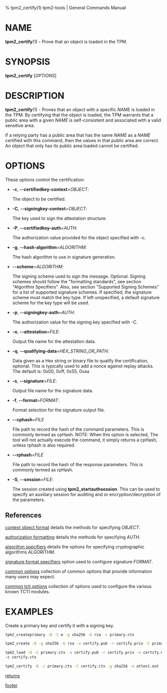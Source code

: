 % tpm2_certify(1) tpm2-tools | General Commands Manual

# NAME

**tpm2_certify**(1) - Prove that an object is loaded in the TPM.

# SYNOPSIS

**tpm2_certify** [*OPTIONS*]

# DESCRIPTION

**tpm2_certify**(1) - Proves that an object with a specific _NAME_ is loaded in
the TPM. By certifying that the object is loaded, the TPM warrants that a public
area with a given _NAME_ is self-consistent and associated with a valid
sensitive area.

If a relying party has a public area that has the same _NAME_ as a _NAME_
certified with this command, then the values in that public area are correct.
An object that only has its public area loaded cannot be certified.

# OPTIONS

These options control the certification:

  * **-c**, **\--certifiedkey-context**=_OBJECT_:

    The object to be certified.

  * **-C**, **\--signingkey-context**=_OBJECT_:

    The key used to sign the attestation structure.

  * **-P**, **\--certifiedkey-auth**=_AUTH_:

    The authorization value provided for the object specified with -c.

  * **-g**, **\--hash-algorithm**=_ALGORITHM_:

    The hash algorithm to use in signature generation.

  * **\--scheme**=_ALGORITHM_:

    The signing scheme used to sign the message. Optional.
    Signing schemes should follow the "formatting standards", see section
     "Algorithm Specifiers".
    Also, see section "Supported Signing Schemes" for a list of supported
     signature schemes.
    If specified, the signature scheme must match the key type.
    If left unspecified, a default signature scheme for the key type will
     be used.

  * **-p**, **\--signingkey-auth**=_AUTH_:

    The authorization value for the signing key specified with -C.

  * **-o**, **\--attestation**=_FILE_:

    Output file name for the attestation data.

  * **-q**, **\--qualifying-data**=_HEX\_STRING\_OR\_PATH_:

    Data given as a Hex string or binary file to qualify the certification, optional.
    This is typically used to add a nonce against replay attacks.
    The default is:  0x00, 0xff, 0x55, 0xaa


  * **-s**, **\--signature**=_FILE_:

    Output file name for the signature data.

  * **-f**, **\--format**=_FORMAT_:

    Format selection for the signature output file.

  * **\--cphash**=_FILE_

    File path to record the hash of the command parameters. This is commonly
    termed as cpHash. NOTE: When this option is selected, The tool will not
    actually execute the command, it simply returns a cpHash, unless rphash is
    also required.

  * **\--rphash**=_FILE_

    File path to record the hash of the response parameters. This is commonly
    termed as rpHash.

  * **-S**, **\--session**=_FILE_:

    The session created using **tpm2_startauthsession**. This can be used to
    specify an auxiliary session for auditing and or encryption/decryption of
    the parameters.

## References

[context object format](common/ctxobj.md) details the methods for specifying
_OBJECT_.

[authorization formatting](common/authorizations.md) details the methods for
specifying _AUTH_.

[algorithm specifiers](common/alg.md) details the options for specifying
cryptographic algorithms _ALGORITHM_.

[signature format specifiers](common/signature.md) option used to configure
signature _FORMAT_.

[common options](common/options.md) collection of common options that provide
information many users may expect.

[common tcti options](common/tcti.md) collection of options used to configure
the various known TCTI modules.

# EXAMPLES

Create a primary key and certify it with a signing key.

```bash
tpm2_createprimary -Q -C e -g sha256 -G rsa -c primary.ctx

tpm2_create -Q -g sha256 -G rsa -u certify.pub -r certify.priv -C primary.ctx

tpm2_load -Q -C primary.ctx -u certify.pub -r certify.priv -n certify.name \
-c certify.ctx

tpm2_certify -Q -c primary.ctx -C certify.ctx -g sha256 -o attest.out -s sig.out
```

[returns](common/returns.md)

[footer](common/footer.md)
